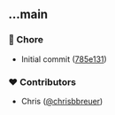 
## ...main

### 🏡 Chore

- Initial commit ([785e131](https://github.com/stacksjs/aax/commit/785e131))

### ❤️ Contributors

- Chris ([@chrisbbreuer](https://github.com/chrisbbreuer))
